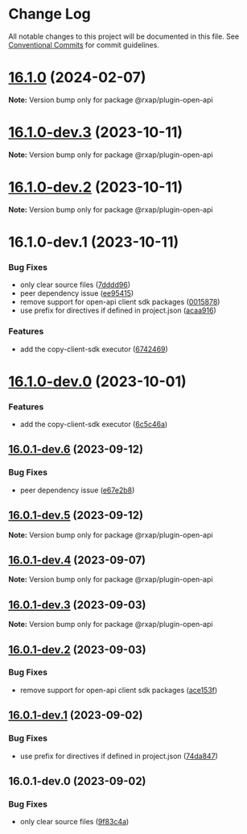 # Change Log

All notable changes to this project will be documented in this file.
See [Conventional Commits](https://conventionalcommits.org) for commit guidelines.

# [16.1.0](https://gitlab.com/rxap/packages/compare/@rxap/plugin-open-api@16.1.0-dev.3...@rxap/plugin-open-api@16.1.0) (2024-02-07)

**Note:** Version bump only for package @rxap/plugin-open-api

# [16.1.0-dev.3](https://gitlab.com/rxap/packages/compare/@rxap/plugin-open-api@16.1.0-dev.2...@rxap/plugin-open-api@16.1.0-dev.3) (2023-10-11)

**Note:** Version bump only for package @rxap/plugin-open-api

# [16.1.0-dev.2](https://gitlab.com/rxap/packages/compare/@rxap/plugin-open-api@16.1.0-dev.1...@rxap/plugin-open-api@16.1.0-dev.2) (2023-10-11)

**Note:** Version bump only for package @rxap/plugin-open-api

# 16.1.0-dev.1 (2023-10-11)

### Bug Fixes

- only clear source files ([7dddd96](https://gitlab.com/rxap/packages/commit/7dddd96dcaa8be256e5bc6c41a93881ca9ac19ee))
- peer dependency issue ([ee95415](https://gitlab.com/rxap/packages/commit/ee95415370d9ef2396916d6c25061a0df791034a))
- remove support for open-api client sdk packages ([0015878](https://gitlab.com/rxap/packages/commit/0015878e53cba42943d37354ef5c7d5f17828fd7))
- use prefix for directives if defined in project.json ([acaa916](https://gitlab.com/rxap/packages/commit/acaa91657e477221ed6f36c589fe8546bd17f277))

### Features

- add the copy-client-sdk executor ([6742469](https://gitlab.com/rxap/packages/commit/674246926cb882ba6a94c5081e19bca8b74f3a59))

# [16.1.0-dev.0](https://gitlab.com/rxap/packages/compare/@rxap/plugin-open-api@16.0.1-dev.6...@rxap/plugin-open-api@16.1.0-dev.0) (2023-10-01)

### Features

- add the copy-client-sdk executor ([6c5c46a](https://gitlab.com/rxap/packages/commit/6c5c46a6d1f8f12d3f0f77117aa6070d7c2507e2))

## [16.0.1-dev.6](https://gitlab.com/rxap/packages/compare/@rxap/plugin-open-api@16.0.1-dev.5...@rxap/plugin-open-api@16.0.1-dev.6) (2023-09-12)

### Bug Fixes

- peer dependency issue ([e67e2b8](https://gitlab.com/rxap/packages/commit/e67e2b8eb884b598536d16c2c544a9ad9be5b53e))

## [16.0.1-dev.5](https://gitlab.com/rxap/packages/compare/@rxap/plugin-open-api@16.0.1-dev.4...@rxap/plugin-open-api@16.0.1-dev.5) (2023-09-12)

**Note:** Version bump only for package @rxap/plugin-open-api

## [16.0.1-dev.4](https://gitlab.com/rxap/packages/compare/@rxap/plugin-open-api@16.0.1-dev.3...@rxap/plugin-open-api@16.0.1-dev.4) (2023-09-07)

**Note:** Version bump only for package @rxap/plugin-open-api

## [16.0.1-dev.3](https://gitlab.com/rxap/packages/compare/@rxap/plugin-open-api@16.0.1-dev.2...@rxap/plugin-open-api@16.0.1-dev.3) (2023-09-03)

**Note:** Version bump only for package @rxap/plugin-open-api

## [16.0.1-dev.2](https://gitlab.com/rxap/packages/compare/@rxap/plugin-open-api@16.0.1-dev.1...@rxap/plugin-open-api@16.0.1-dev.2) (2023-09-03)

### Bug Fixes

- remove support for open-api client sdk packages ([ace153f](https://gitlab.com/rxap/packages/commit/ace153f977690e7714c3c4110600e2a8916a0d52))

## [16.0.1-dev.1](https://gitlab.com/rxap/packages/compare/@rxap/plugin-open-api@16.0.1-dev.0...@rxap/plugin-open-api@16.0.1-dev.1) (2023-09-02)

### Bug Fixes

- use prefix for directives if defined in project.json ([74da847](https://gitlab.com/rxap/packages/commit/74da8470f24f5e7b21404cb7f97973ec6630ae7b))

## 16.0.1-dev.0 (2023-09-02)

### Bug Fixes

- only clear source files ([9f83c4a](https://gitlab.com/rxap/packages/commit/9f83c4a4328de5e97841947856577789ebe744a0))

